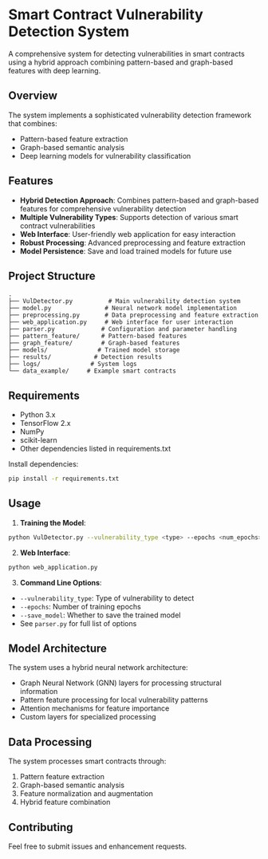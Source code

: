 # Smart Contract Vulnerability Detection System

A comprehensive system for detecting vulnerabilities in smart contracts using a hybrid approach combining pattern-based and graph-based features with deep learning.

## Overview

The system implements a sophisticated vulnerability detection framework that combines:
- Pattern-based feature extraction
- Graph-based semantic analysis
- Deep learning models for vulnerability classification

## Features

- **Hybrid Detection Approach**: Combines pattern-based and graph-based features for comprehensive vulnerability detection
- **Multiple Vulnerability Types**: Supports detection of various smart contract vulnerabilities
- **Web Interface**: User-friendly web application for easy interaction
- **Robust Processing**: Advanced preprocessing and feature extraction
- **Model Persistence**: Save and load trained models for future use

## Project Structure

```
.
├── VulDetector.py          # Main vulnerability detection system
├── model.py               # Neural network model implementation
├── preprocessing.py       # Data preprocessing and feature extraction
├── web_application.py     # Web interface for user interaction
├── parser.py             # Configuration and parameter handling
├── pattern_feature/      # Pattern-based features
├── graph_feature/        # Graph-based features
├── models/              # Trained model storage
├── results/            # Detection results
├── logs/              # System logs
└── data_example/     # Example smart contracts
```

## Requirements

- Python 3.x
- TensorFlow 2.x
- NumPy
- scikit-learn
- Other dependencies listed in requirements.txt

Install dependencies:
```bash
pip install -r requirements.txt
```

## Usage

1. **Training the Model**:
```bash
python VulDetector.py --vulnerability_type <type> --epochs <num_epochs>
```

2. **Web Interface**:
```bash
python web_application.py
```

3. **Command Line Options**:
- `--vulnerability_type`: Type of vulnerability to detect
- `--epochs`: Number of training epochs
- `--save_model`: Whether to save the trained model
- See `parser.py` for full list of options

## Model Architecture

The system uses a hybrid neural network architecture:
- Graph Neural Network (GNN) layers for processing structural information
- Pattern feature processing for local vulnerability patterns
- Attention mechanisms for feature importance
- Custom layers for specialized processing

## Data Processing

The system processes smart contracts through:
1. Pattern feature extraction
2. Graph-based semantic analysis
3. Feature normalization and augmentation
4. Hybrid feature combination

## Contributing

Feel free to submit issues and enhancement requests.
